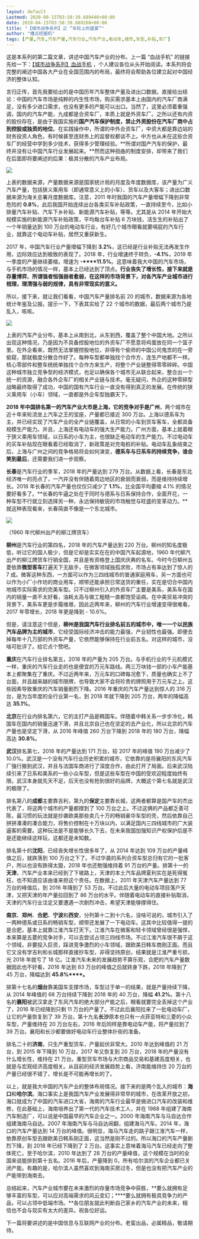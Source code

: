 ```yaml
---
layout: default
Lastmod: 2020-08-15T03:58:39.689446+00:00
date: 2019-04-15T03:58:39.689260+00:00
title: "【城市战争系列】之 “车轮上的盛宴”"
author: "槽点挖掘机"
tags: [产量,汽车,汽车产量,汽车行业,汽车产业,电动车,城市,车型,补贴,车厂]
---
```


这是本系列的第二篇文章，讲述中国汽车产业的分布。上一篇 “血战手机” 的链接先给一下：[【城市战争系列】血战手机](https://ressrc.com/2019/04/20/city-war-series-blood-war-cell-phone/) ，个人建议各位从头开始阅读。本系列将会完整的阐述中国各大产业在全国范围内的布局，最终将会帮助各位建立起对中国经济的整体认知。

言归正传，首先我要给出的是中国历年汽车整体产量及进出口数据。直接给出结论：中国的汽车市场是纯粹的内生性市场，购买需求基本上由国内的汽车厂商满足，没有多少进口需求，也没有更多的产能可以出口。当然了，这里必须着重强调，国内的汽车产能，九成都是合资车厂，本质上就是外资车厂。之所以还有内资的股份存在，是由于我国实施的**国产汽车保护制度，禁止外资股份在汽车厂商中占到控股或独资的地位**。在实践操作中，所谓的中外合资车厂，中资大都是靠边站的财务投资人角色，有时候甚至连财务上的监督权都谈不上。中方也从未在这些合资车厂的经营中学到多少技术，获得多少管理经验。**所谓对国产汽车的保护，最终并没有让中国汽车行业发展起来。**然而这种扭曲的制度安排，却带来了我们在后面即将要阐述的后果：极其分散的汽车产业布局。

![](https://images.weserv.nl/?url=https%3A//ressrc.com/wp-content/uploads/2019/04/20190422174935.jpg)

上表的数据来源，产量数据来源是国家统计局的月度及年度数据库，该产量为广义汽车产量，包括狭义乘用车（即通常意义上的小车）、货车以及大客车；进出口数据来源为海关总署月度数据库。注意，2011 年时我国的汽车产量增幅下降到非常危险的 **0.8%**，此后我国开始连续出台各类买车补贴政策，一直持续至今，比如小排量汽车补贴、汽车下乡补贴、新能源汽车补贴，等等。尤其是从 2014 年开始大规模实施的新能源汽车补贴政策，平均每台车补贴 6 万块钱，活生生的补贴出了一个年销量达到 100 万台的电动车行业，有好几个城市眼看就要嗝屁的汽车行业，就靠这个电动车补贴，居然又重获新生。

2017 年，中国汽车行业产量增幅下降到 **3.2%**，这已经是行业补贴无法再发生作用，边际效应达到极致的表现了。2018 年，行业增速终于转负，**\-4.1%**，2019 年一季度的产量继续萎缩，增速为 **-****11.5%**。这意味着我大中国的汽车市场，与手机市场的情况一样，基本上已经达到了顶点。**行业丧失了增长性，接下来就是存量博弈**。**所谓强者恒强弱者愈弱，在这样的市场背景下，对各汽车产业城市进行梳理，理清强与弱的规律，具有非常现实的意义。**

所以，接下来，就让我们看看，中国汽车产量排名前 20 的城市，数据来源为各地统计年鉴及公报。提示一下，下表其实给了 22 个城市的数据，最后两个城市乃是乱入，咳咳。

![](https://images.weserv.nl/?url=https%3A//ressrc.com/wp-content/uploads/2019/04/20190422174842.jpg)

上表的汽车产业分布，基本上从南到北，从东到西，覆盖了整个中国大地。之所以出现这种情况，乃是因为不具备控股地位的外资车厂不愿意将鸡蛋放在同一个篮子里。在外企看来，既然无法掌握控股地位，非得有个偷师的中国公司鬼祟的在一旁偷窥，那就极度分散合作好了。每种车型都单独找个合作方，连生产地都不一样。核心零部件和整车统统单独找个合作方来生产，将整个产业链整得零零碎碎。中国这种城市独立竞争型的经济模式，也足以确保各个城市无从联合起来，整合出一个统一的资源，融合各外企车厂的相关产业链与技术。毫无疑问，外企的这种零碎型战略最终取得了成功，中国的国有汽车行业一直没有得到真正的发展。在传统的狭义乘用车（小车）领域，一直都是外企车型独霸天下。

**2018 年中国排名第一的汽车产业大市是上海，它的竞争对手是广州**，两个城市在近十年来轮流坐上汽车之王的宝座，产量都已接近 300 万台。上海以德系车为主，并已经实现了汽车产业的全产业链覆盖，从日常的小车到货车客车，全都具备规模生产能力。并且，上海还有电动车的强大生产能力。广州方面，基本上就着眼于狭义乘用车领域，以日系的小车为主，也很缺乏电动车的生产能力。不过电动车的买车补贴现在眼看着已经取消了，新政策是对充电桩的补贴。电动车乱象结束之后，上海与广州之间的竞争格局将会如何演变，**德系车与日系车的持续竞争，谁会笑到最后**，还需要我们进一步观察。

**长春**是汽车行业的季军，2018 年的产量达到 279 万台。从数据上看，长春是东北经济唯一的亮点了，一汽并没有伴随着周边地区的衰弱而衰弱，而是维持持续增长。2018 年长春的汽车产量也仅仅只减少了 **1.1%**，比全国平均萎缩 4.1% 的情况要好看多了。**长春的牛逼之处在于同时与德系与日系保持合作，全面开花，一种车型不行就立刻选择另一种，永远保持敏锐的市场触觉与旺盛的变革动力。**就这种表现看来，长春简直不像是一个东北城市。

![](https://images.weserv.nl/?url=https%3A//ressrc.com/wp-content/uploads/2019/04/20190422174815.jpg)

（1960 年代柳州出产的柳江牌货车）

**柳州**是汽车行业的第四名，2018 年的汽车产量达到 220 万台。柳州的知名度极低，听过它的国人极少，但是它却是实实在在的中国汽车起源地，1960 年代柳汽出产的柳江牌货车行销全国，并且是有资格登上国庆庆典的名车。今时今日柳州五菱依靠**微型客车**打遍天下无敌手，在微客领域独孤求败，市场占有率达到了惊人的 7 成。微客这种东西，一方面可以作为三四线城市的普通家庭用车，另一方面也可以作为小厂小作坊的商业用车，顺带还能承担日常送货的重任，实在是切合中国内地城市实际需求的完美车型。只不过柳州引入的外资车厂主要是美系，美系车在国内的销量一直不太好看，油耗太高与做工粗糙一直都饱受诟病。在中美贸易冲突的背景下，美系车更是步履维艰，因此近两年来，柳州的汽车行业增速变得很难看，2017 年零增长，2018 年更是降到 - 10.6%。

但是，请注意这个但是，**柳州是我国汽车行业排名前五的城市中，唯一一个以民族汽车品牌为主的城市**，它经受国际经济冲击的能力最强，产业韧性也最强。即便去掉每年十几万部的外资车产量，它依然能够保持在行业前五名。对这样的城市，没啥可批评了。给它点个赞吧。

**重庆**在汽车行业排名第五，2018 年的产量为 205 万台。与手机行业的千元机模式一样，重庆的汽车行业走的也是便宜的万元车路线。两三万块钱一部的小车产能基本上都聚集在了重庆。不过近两年来，万元车的口碑每况愈下，质量也确实上不了台面，并且越来越的城市限牌，也导致大家不会将珍贵的牌照用于万元车之上。这些因素导致重庆的汽车销量剧烈下降。2016 年重庆的汽车产量达到惊人的 316 万台，是为当年度的全行业第一名，到 2018 年就下降到 205 万台，两年的降幅高达 **35.1%**。

**北京**在行业内排名第六，它的主打产品是韩国车。伴随着中韩关系一步步冷化，韩国车在国内的销量迅速下滑，并且北京自己也在坚定的去产业化，所以北京的汽车产量也是坚定下滑，从 2016 年峰值 260 万台下降到 2018 年的 180 万台，降幅高达 **30.8%**。

**武汉**排名第七，2018 年的产量达到 171 万台，较 2017 年的峰值 190 万台减少了 10.0%。武汉是一个没有汽车行业历史积累的城市，它依靠的是将襄阳的东风汽车厂强行搬到武汉，并且与法国车商进行了深度合作，由此打开了局面。后来武汉陆续引来了日系和美系的一些小众车型，但是这些车型在中国的受欢迎程度始终有限。武汉本身就先天不足，后天也没有抢到很好的品牌，大概这个第七名就是武汉的极限了。

排名第八的**成都**主要靠吉利，第九的**保定**主要靠长城，这两者都算是国产车的杰出代表了，将这两个城市的产量都撑到了 100 万台之上。不过这俩的产品都乏善可陈，最习惯的玩法就是抄袭欧美那些卖几十万的畅销豪华车型的壳，然后依靠自己拼拼凑凑的凑合能力，将售价控制在十万块以内，以满足国内三四线城市的广大装逼客的需要。这种玩法是不是能够长久下去，在未来我国加强知识产权保护后是不是还能继续这样玩，这都还是未知数。

排名第十的**沈阳**，已经丧失增长性很多年了，从 2014 年达到 109 万台的产量峰值之后，就跌落到 100 万台之下了。不过华晨的系列合资车型总归有它的一批客户，所以也没有跌得太狠，2018 年也还勉强维持着 91 万台的产量。排第十一的**天津**，汽车产业本来已经到了下坡路上，天津的本土汽车品牌夏利实在是死得冤枉，也不知道应该由谁来担这个责任。在数据上，2011 年天津汽车产量达到 77 万台的峰值后，到 2016 年降到了 53 万台。不过此后大量的电动车项目落户天津，又把天津的年产量拉回到了 86 万台的水平。伴随着电动车的直接补贴取消，天津的汽车行业注定又要遭遇一次剧烈冲击，希望天津能够撑得住。

**南京**、**郑州**、**合肥**、**宁波**和**西安**，分列第十二到十六名，没啥可说的，城市引入了一两种德系或日系的畅销车型，顺带还发展了一下电动车。这其中比较值得一提的是合肥，基本上就靠江淮汽车打天下。江淮汽车在微客和轻卡领域曾经很是强悍，本来算是五菱的竞争对手，可以去尝试占领三四线市场。不过江淮汽车很不屑于这个领域，非要投入巨资，踩进竞争激烈的小车领域，跟欧美日韩车商刚正面。而且它又没有学吉利和长城那样直接抄车型，非得坚持原创，结果就是江淮严重亏损，光 2018 年就亏了 18 亿。江淮汽车未来的发展趋势不算乐观，合肥的汽车产量数据因此也不好看，2016 年达到 83 万台的峰值之后就转身下跌，2018 年降到了 45 万台，降幅达到 **45.8%****。**

排第十七名的**烟台**靠美国车支撑市场，车型过于单一的结果，就是产量持续下降，从 2014 年峰值的 68 万台持续下降到 2018 年的 40 万台，降幅 **41.2%**。第十八名的**襄阳**被武汉拿走了东风汽车的绝大部分产能之后，眼看就要完全丢掉这个产业了，2016 年已经降到只剩 11 万台的产量了。不过此后襄阳拉来了一批电动车厂，让它的产量恢复到了 39 万台。第十九名**长沙**原本也只有一点菲亚特和三菱的小众车型，产量维持在 20 万台左右，2016 年后同样是靠电动车产能，将产量拉到了 39 万台。襄阳和长沙都要做好电动车行业整体扑街的准备。

排名二十的**济南**，只生产重型货车，产量起伏非常大。2010 年达到峰值的 21 万台，到 2015 年下降到 10 万台，2017 年又恢复到 20 万台，2018 年的产量没有什么增长性，维持在 21 万台。重型货车市场与大宗商品交易和基建高度相关，也就是与宏观经济高度相关。从目前的经济发展趋势上看，济南能维持住 20 万台的产量已经很不错了，增长是不可能再增长的了。

以上，就是我大中国的汽车产业的整体布局情况。接下来的是两个乱入的城市：**海口**和**哈尔滨**。海口事实上是我国汽车产业发展得非常早的城市，在改革开放之初，海口就成为了中国的汽车进口大省，海南的汽车行业最早是做进口汽车的改装和维修，在此基础上，海南培养出了第一代的汽车技术工人，并在 1988 年组建了海南汽车制造厂，可以说是中国最早的汽车企业之一。2000 年海南汽车与马自达合作组建海南马自达。2007 年海南汽车与马自达闹翻，组建海马汽车。2014 年，海口的汽车产量达到 14 万台的峰值。很明显，海马汽车走的路子跟江淮汽车一样，依靠原创车型去跟欧美日韩系刚正面，这当然是刚不过的。所以海口的汽车产量剧烈下降，到 2018 年已经下降到了 2 万台。这事实上意味着海马汽车已经走向了整体死亡。至于哈尔滨，2010 年达到了 28 万台的产量峰值，这个规模在当时的全国来说能排到第十五名。2016 年后，产量降到 0，所有哈尔滨的汽车企业都已关闭产能。有趣的是，哈尔滨人虽然喜欢到海南买房过冬，但是也没有把汽车产业的产能带到海南去。

总结起来，汽车产业城市要在未来激烈的存量市场竞争中获胜，**要么就拥有足够丰富的车型，可以应对高端需求的风云变幻；****要么就拥有极具竞争力的产品，可以占领中低端市场。**各位朋友就此判断自己家乡的汽车产业的未来，相信也不会与现实有太大的差异。祝各位好运。

下一篇将要讲述的是中国信息与互联网产业的分布。老蛮出品，必属精品，敬请期待。
